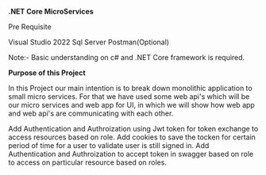 **.NET Core MicroServices**

Pre Requisite

Visual Studio 2022
Sql Server
Postman(Optional)


Note:- Basic understanding on c# and .NET Core framework is required.

**Purpose of this Project**

In this Project our main intention is to break down monolithic application to small micro services. For that we have used some web api's which will be our
micro services and web app for UI, in which we will show how web app and web api's are communicating with each other.

Add Authentication and Authroization using Jwt token for token exchange to access resources based on role.
Add cookies to save the tocken for certain period of time for a user to validate user is still signed in.
Add Authentication and Authroization to accept token in swagger based on role to access on particular resource based on roles.




